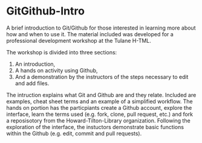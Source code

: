 # GitGithub-Intro
A brief introduction to Git/Github for those interested in learning more about how and when to use it. The material included was developed for a professional development workshop at the Tulane H-TML.

The workshop is divided into three sections:
1. An introduction, 
2. A hands on activity using Github, 
3. And a demonstration by the instructors of the steps necessary to edit and add files.  

The intruction explains what Git and Github are and they relate.  Included are examples, cheat sheet terms and an example of a simplified workflow.  The hands on portion has the particpiants create a Github account, explore the interface, learn the terms used (e.g. fork, clone, pull request, etc.) and fork a reposisotory from the Howard-Tilton-Library organization. Following the exploration of the interface, the instuctors demonstrate basic functions within the Github (e.g. edit, commit and pull requests). 

